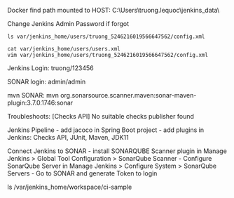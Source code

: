 Docker find path mounted to HOST: C:\Users\truong.lequoc\jenkins_data\


Change Jenkins Admin Password if forgot

	ls var/jenkins_home/users/truong_5246216019566647562/config.xml

	cat var/jenkins_home/users/users.xml
	vim var/jenkins_home/users/truong_5246216019566647562/config.xml


Jenkins Login: truong/123456

SONAR login: admin/admin

mvn SONAR: 
mvn org.sonarsource.scanner.maven:sonar-maven-plugin:3.7.0.1746:sonar

Troubleshoots: [Checks API] No suitable checks publisher found

Jenkins Pipeline
	- add jacoco in Spring Boot project
	- add plugins in Jenkins: Checks API, JUnit, Maven, JDK11
	
Connect Jenkins to SONAR
	- install SONARQUBE Scanner plugin in Manage Jenkins > Global Tool Configuration > SonarQube Scanner
	- Configure SonarQube Server in Manage Jenkins > Configure System > SonarQube Servers
	- Go to SONAR and generate Token to login
	
	
ls /var/jenkins_home/workspace/ci-sample